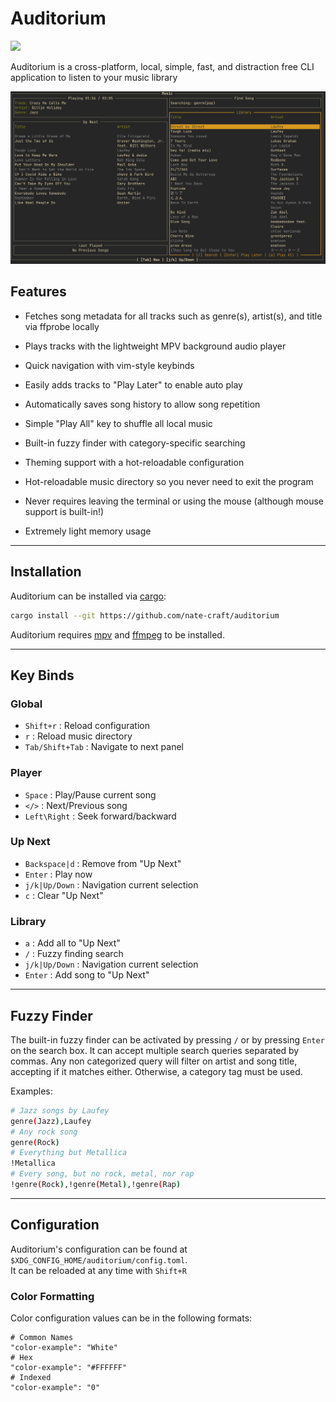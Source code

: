 # Auditorium

![](https://gist.githubusercontent.com/nate-craft/648bbda6337b503a5d703f86757e4647/raw/144cf1f5f80e9c5ac6b5efde45869d01feb2ccd9/brainmade.png)

Auditorium is a cross-platform, local, simple, fast, and distraction free CLI application to listen to your music library

![Preview](assets/preview.png)

## Features

- Fetches song metadata for all tracks such as genre(s), artist(s), and title via ffprobe locally

- Plays tracks with the lightweight MPV background audio player

- Quick navigation with vim-style keybinds

- Easily adds tracks to "Play Later" to enable auto play

- Automatically saves song history to allow song repetition

- Simple "Play All" key to shuffle all local music

- Built-in fuzzy finder with category-specific searching 

- Theming support with a hot-reloadable configuration

- Hot-reloadable music directory so you never need to exit the program

- Never requires leaving the terminal or using the mouse (although mouse support is built-in!)

- Extremely light memory usage

___

## Installation

Auditorium can be installed via [cargo](https://doc.rust-lang.org/cargo/getting-started/installation.html):
```bash
cargo install --git https://github.com/nate-craft/auditorium
```

Auditorium requires [mpv](https://mpv.io/) and [ffmpeg](https://ffmpeg.org/index.html?) to be installed.

___

## Key Binds

### Global

- `Shift+r`       : Reload configuration
- `r`             : Reload music directory
- `Tab/Shift+Tab` : Navigate to next panel

### Player

- `Space`         : Play/Pause current song
- `</>`           : Next/Previous song
- `Left\Right`    : Seek forward/backward

### Up Next

- `Backspace|d`   : Remove from "Up Next"
- `Enter`         : Play now
- `j/k|Up/Down`   : Navigation current selection
- `c`             : Clear "Up Next"

### Library

- `a`             : Add all to "Up Next"
- `/`             : Fuzzy finding search
- `j/k|Up/Down`   : Navigation current selection
- `Enter`         : Add song to "Up Next"

___

## Fuzzy Finder

The built-in fuzzy finder can be activated by pressing `/` or by pressing `Enter` on the search box. It can
accept multiple search queries separated by commas. Any non categorized query will filter on artist and
song title, accepting if it matches either. Otherwise, a category tag must be used.

Examples:

```sh
# Jazz songs by Laufey
genre(Jazz),Laufey
# Any rock song
genre(Rock)
# Everything but Metallica
!Metallica
# Every song, but no rock, metal, nor rap
!genre(Rock),!genre(Metal),!genre(Rap)
```

___

## Configuration

Auditorium's configuration can be found at `$XDG_CONFIG_HOME/auditorium/config.toml`.  
It can be reloaded at any time with `Shift+R`  

### Color Formatting

Color configuration values can be in the following formats:
```hocon
# Common Names
"color-example": "White"
# Hex
"color-example": "#FFFFFF"
# Indexed
"color-example": "0"
```
